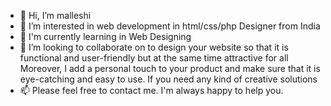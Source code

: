 - 👋 Hi, I’m malleshi
- 👀 I’m interested in web development in html/css/php Designer from India
- 🌱 I'm currently learning in Web Designing 
- 💞️ I’m looking to collaborate on to design your website so that it is functional and user-friendly but at the same time attractive for all
 Moreover, I add a personal touch to your product and make sure that it is eye-catching and easy to use. If you need any kind of creative solutions
- 📫 Please feel free to contact me.  I'm always happy to help you.

<!---
malleshi-9025/malleshi-9025 is a ✨ special ✨ repository because its `README.md` (this file) appears on your GitHub profile.
You can click the Preview link to take a look at your changes.
--->
